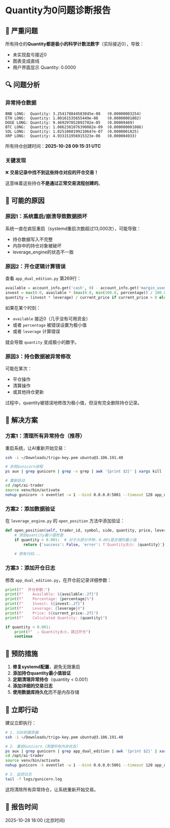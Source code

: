 # Quantity为0问题诊断报告

## 🔴 严重问题

所有持仓的**Quantity都是极小的科学计数法数字**（实际接近0），导致：
- 未实现盈亏接近0
- 图表变成直线
- 用户界面显示 Quantity: 0.0000

## 🔍 问题分析

### 异常持仓数据

```
BNB LONG:  Quantity: 3.254178844583045e-08   (0.00000003254)
ETH LONG:  Quantity: 1.80161535655449e-08    (0.00000001802)
DOGE LONG: Quantity: 9.469297852892702e-05   (0.00009469)
BTC LONG:  Quantity: 1.0862381076390082e-09  (0.000000001086)
SOL LONG:  Quantity: 1.8251060199210647e-07  (0.0000001825)
XRP LONG:  Quantity: 4.933151956915323e-06   (0.000004933)
```

所有持仓创建时间：**2025-10-28 09:15:31 UTC**

### 关键发现

❌ **交易记录中找不到这些持仓对应的开仓交易！**

这意味着这些持仓**不是通过正常交易流程创建的**。

## 🐛 可能的原因

### 原因1：系统重启/崩溃导致数据损坏

系统一直在疯狂重启（systemd重启次数超过13,000次），可能导致：
- 持仓数据写入不完整
- 内存中的持仓对象被破坏
- leverage_engine的状态不一致

### 原因2：开仓逻辑计算错误

查看 `app_dual_edition.py` 第269行：

```python
available = account_info.get('cash', 0) - account_info.get('margin_used', 0)
invest = max(0.0, available * (max(0.0, min(100.0, percentage)) / 100.0))
quantity = (invest * leverage) / current_price if current_price > 0 else 0
```

如果在某个时刻：
- `available` 接近0（几乎没有可用资金）
- 或者 `percentage` 被错误设置为极小值
- 或者 `leverage` 计算错误

就会导致 `quantity` 变成极小的数字。

### 原因3：持仓数据被异常修改

可能在某次：
- 平仓操作
- 清算操作
- 或其他持仓更新

过程中，quantity被错误地修改为极小值，但没有完全删除持仓记录。

## 🎯 解决方案

### 方案1：清理所有异常持仓（推荐）

重启系统，让AI重新开始交易：

```bash
ssh -i ~/Downloads/trigo-key.pem ubuntu@3.106.191.40

# 杀死Gunicorn进程
ps aux | grep gunicorn | grep -v grep | awk '{print $2}' | xargs kill

# 重新启动
cd /opt/ai-trader
source venv/bin/activate
nohup gunicorn -k eventlet -w 1 --bind 0.0.0.0:5001 --timeout 120 app_dual_edition:app > gunicorn.log 2>&1 &
```

### 方案2：添加数据验证

在 `leverage_engine.py` 的 `open_position` 方法中添加验证：

```python
def open_position(self, trader_id, symbol, side, quantity, price, leverage, ...):
    # 添加quantity最小值检查
    if quantity < 0.001:  # 对于大部分币种，0.001是合理的最小值
        return {'success': False, 'error': f'Quantity太小: {quantity}'}
    
    # 原有代码...
```

### 方案3：添加开仓日志

修改 `app_dual_edition.py`，在开仓前记录详细参数：

```python
print(f"  开仓参数:")
print(f"    Available: ${available:.2f}")
print(f"    Percentage: {percentage}%")
print(f"    Invest: ${invest:.2f}")
print(f"    Leverage: {leverage}X")
print(f"    Price: ${current_price:.2f}")
print(f"    Calculated Quantity: {quantity}")

if quantity < 0.001:
    print(f"  ⚠️ Quantity太小，跳过开仓")
    continue
```

## 📝 预防措施

1. **修复systemd配置**，避免无限重启
2. **添加持仓quantity最小值验证**
3. **定期清理异常持仓**（quantity < 0.001）
4. **添加详细的交易日志**
5. **使用数据库持久化**而不是内存存储

## 🔧 立即行动

建议立即执行：

```bash
# 1. SSH到服务器
ssh -i ~/Downloads/trigo-key.pem ubuntu@3.106.191.40

# 2. 重启Gunicorn（清理所有内存状态）
ps aux | grep gunicorn | grep app_dual_edition | awk '{print $2}' | xargs kill
cd /opt/ai-trader
source venv/bin/activate
nohup gunicorn -k eventlet -w 1 --bind 0.0.0.0:5001 --timeout 120 app_dual_edition:app > logs/gunicorn.log 2>&1 &

# 3. 监控日志
tail -f logs/gunicorn.log
```

这将清除所有异常持仓，让系统重新开始交易。

## 📅 报告时间

2025-10-28 18:00 (北京时间)

